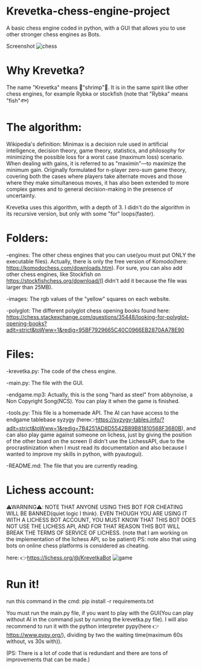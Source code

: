 # Krevetka-chess-engine-project
A basic chess engine coded in python, with a GUI that allows you to use other stronger chess engines as Bots.

Screenshot
![chess](https://user-images.githubusercontent.com/104983707/175565331-460224df-c0cf-4618-8e6c-e00ce4897f14.PNG)


# Why Krevetka?
The name "Krevetka" means 🍤"shrimp"🦐.
It is in the same spirit like other chess engines, for example Rybka or stockfish (note that "Rybka" means "fish"🐟)

# The algorithm:
Wikipedia's definition: Minimax is a decision rule used in artificial intelligence, decision theory, game theory, statistics, and philosophy for minimizing the possible loss for a worst case (maximum loss) scenario. When dealing with gains, it is referred to as "maximin"—to maximize the minimum gain. Originally formulated for n-player zero-sum game theory, covering both the cases where players take alternate moves and those where they make simultaneous moves, it has also been extended to more complex games and to general decision-making in the presence of uncertainty.

Krevetka uses this algorithm, with a depth of 3. I didn't do the algorithm in its recursive version, but only with some "for" loops(faster).
# Folders:
-engines:
The other chess engines that you can use(you must put ONLY the executable files). Actually, there is only the free version of Komodo(here: https://komodochess.com/downloads.htm). For sure, you can also add other chess engines, like Stockfish on https://stockfishchess.org/download/(I didn't add it because the file was larger than 25MB).

-images:
The rgb values of the "yellow" squares on each website.

-polyglot:
The different polyglot chess opening books found here: https://chess.stackexchange.com/questions/35448/looking-for-polyglot-opening-books?adlt=strict&toWww=1&redig=95BF7929665C40C0966EB2870AA78E90

# Files:
-krevetka.py:
The code of the chess engine.

-main.py:
The file with the GUI.

-endgame.mp3:
Actually, this is the song "hard as steel" from abbynoise, a Non Copyright Song(NCS). You can play it when the game is finished.

-tools.py:
This file is a homemade API. The AI can have access to the endgame tablebase syzygy (here👉https://syzygy-tables.info/?adlt=strict&toWww=1&redig=7B4251AD8D5542B89B81810568F3680B), and can also play game against someone on lichess, just by giving the position of the other board on the screen (I didn't use the LichessAPI, due to the procrastinization when I must read its documentation and also because I wanted to improve my skills in python, with pyautogui).

-README.md:
The file that you are currently reading.

# Lichess account:
⚠WARNING⚠: NOTE THAT ANYONE USING THIS BOT FOR CHEATING WILL BE BANNED(quiet logic I think). EVEN THOUGH YOU ARE USING IT WITH A LICHESS BOT ACCOUNT, YOU MUST KNOW THAT THIS BOT DOES NOT USE THE LICHESS API, AND FOR THAT REASON THIS BOT WILL BREAK THE TERMS OF SERVICE OF LICHESS.
(note that I am working on the implementation of the lichess API, so be patient)
PS: note also that using bots on online chess platforms is considered as cheating.

here: 👉https://lichess.org/@/KrevetkaBot
![game](https://user-images.githubusercontent.com/104983707/170866422-873fb47d-0310-46db-b7e9-55fbe7cb5910.gif)

# Run it!
run this command in the cmd: pip install -r requirements.txt

You must run the main.py file, if you want to play with the GUI(You can play without AI in the command just by running the krevetka.py file). I will also recommend to run it with the python interpreter pypy(here 👉 https://www.pypy.org/), dividing by two the waiting time(maximum 60s without, vs 30s with)).


(PS: There is a lot of code that is redundant and there are tons of improvements that can be made.)
